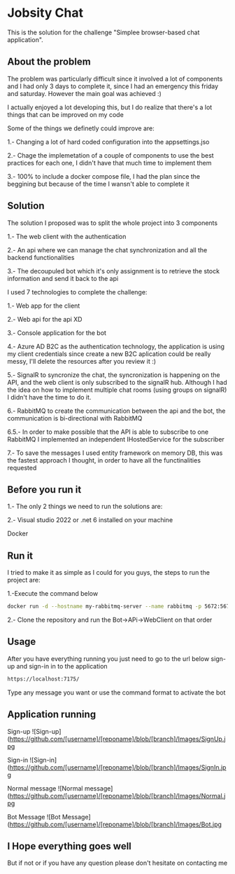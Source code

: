 # Jobsity Chat

This is the solution for the challenge "Simplee browser-based chat application".

## About the problem

The problem was particularly difficult since it involved a lot of components and I had only 3 days to complete it, since I had an emergency this friday and saturday. However the main goal was achieved :) 

I actually enjoyed a lot developing this, but I do realize that there's a lot things that can be improved on my code 

Some of the things we definetly could improve are:

1.- Changing a lot of hard coded configuration into the appsettings.jso

2.- Chage the implemetation of a couple of components to use the best practices for each one, I didn't have that much time to implement them

3.- 100% to include a docker compose file, I had the plan since the beggining but because of the time I wansn't able to complete it

## Solution
The solution I proposed was to split the whole project into 3 components 

1.- The web client with the authentication 

2.- An api where we can manage the chat synchronization and all the backend functionalities

3.- The decoupuled bot which it's only assignment is to retrieve the stock information and send it back to the api

I used 7 technologies to complete the challenge:

1.- Web app for the client

2.- Web api for the api XD

3.- Console application for the bot

4.- Azure AD B2C as the authentication technology, the application is using my client credentials since create a new B2C aplication could be really messy, I'll delete the resources after you review it :)

5.- SignalR to syncronize the chat, the syncronization is happening on the API, and the web client is only subscribed to the signalR hub. Although I had the idea on how to implement multiple chat rooms (using groups on signalR) I didn't have the time to do it.

6.- RabbitMQ to create the communication between the api and the bot, the communication is bi-directional with RabbitMQ 

6.5.- In order to make possible that the API is able to subscribe to one RabbitMQ I implemented an independent IHostedService for the subscriber

7.- To save the messages I used entity framework on memory DB, this was the fastest approach I thought, in order to have all the functinalities requested 

## Before you run it

1.- The only 2 things we need to run the solutions are:

2.- Visual studio 2022 or .net 6 installed on your machine

Docker

## Run it

I tried to make it as simple as I could for you guys, the steps to run the project are:

1.-Execute the command below 
```bash
docker run -d --hostname my-rabbitmq-server --name rabbitmq -p 5672:5672 -p 15672:15672 rabbitmq:3-management
```

2.- Clone the repository and run the Bot->APi->WebClient on that order

## Usage

After you have everything running you just need to go to the url below sign-up and sign-in in to the application

```bash
https://localhost:7175/
```

Type any message you want or use the command format to activate the bot

## Application running

Sign-up
![Sign-up](https://github.com/[username]/[reponame]/blob/[branch]/Images/SignUp.jpg

Sign-in
![Sign-in](https://github.com/[username]/[reponame]/blob/[branch]/Images/SignIn.jpg

Normal message
![Normal message](https://github.com/[username]/[reponame]/blob/[branch]/Images/Normal.jpg

Bot Message
![Bot Message](https://github.com/[username]/[reponame]/blob/[branch]/Images/Bot.jpg



## I Hope everything goes well

But if not or if you have any question please don't hesitate on contacting me 